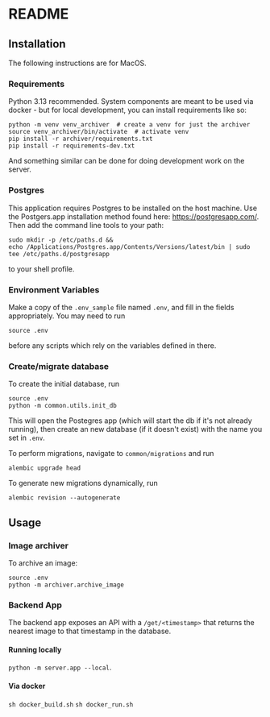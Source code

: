 # README

## Installation
The following instructions are for MacOS.
### Requirements
Python 3.13 recommended.  System components are meant to be used via docker - but for local development, you can install requirements like so:
```
python -m venv venv_archiver  # create a venv for just the archiver
source venv_archiver/bin/activate  # activate venv
pip install -r archiver/requirements.txt
pip install -r requirements-dev.txt
```
And something similar can be done for doing development work on the server.
### Postgres
This application requires Postgres to be installed on the host machine.  Use the Postgers.app installation method found here: https://postgresapp.com/.
Then add the command line tools to your path:
```
sudo mkdir -p /etc/paths.d &&
echo /Applications/Postgres.app/Contents/Versions/latest/bin | sudo tee /etc/paths.d/postgresapp
```
to your shell profile.

### Environment Variables
Make a copy of the `.env_sample` file named `.env`, and fill in the fields appropriately.  You may need to run
```
source .env
```
before any scripts which rely on the variables defined in there.

### Create/migrate database
To create the initial database, run
```
source .env
python -m common.utils.init_db
```
This will open the Postegres app (which will start the db if it's not already running), then create an new database (if it doesn't exist) with the name you set in `.env`.

To perform migrations, navigate to `common/migrations` and run
```
alembic upgrade head
```
To generate new migrations dynamically, run
```
alembic revision --autogenerate
```

## Usage
### Image archiver
To archive an image:
```
source .env
python -m archiver.archive_image
```

### Backend App
The backend app exposes an API with a `/get/<timestamp>` that returns the nearest image to that timestamp in the database.

#### Running locally
`python -m server.app --local`.

#### Via docker
`sh docker_build.sh`
`sh docker_run.sh`
